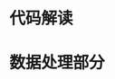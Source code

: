 <!--
 * @Autor: xujiahuan
 * @Date: 2020-04-30 17:33:53
 * @LastEditors: xujiahuan
 * @LastEditTime: 2020-04-30 17:35:36
 -->
# 代码解读

# 数据处理部分
